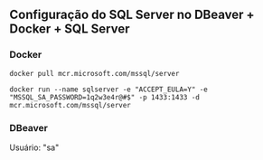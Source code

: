 ## Configuração do SQL Server no DBeaver + Docker + SQL Server

### Docker

`docker pull mcr.microsoft.com/mssql/server`

`docker run --name sqlserver -e "ACCEPT_EULA=Y" -e "MSSQL_SA_PASSWORD=1q2w3e4r@#$" -p 1433:1433 -d mcr.microsoft.com/mssql/server`

### DBeaver

Usuário: "sa"